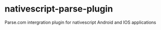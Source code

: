 # nativescript-parse-plugin
Parse.com intergration plugin for nativescript Android and IOS applications
